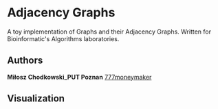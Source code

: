 # Adjacency Graphs
A toy implementation of Graphs and their Adjacency Graphs. 
Written for Bioinformatic's Algorithms laboratories.

Authors
-----
**Miłosz Chodkowski_PUT Poznan** [777moneymaker](https://github.com/777moneymaker)

Visualization
-----